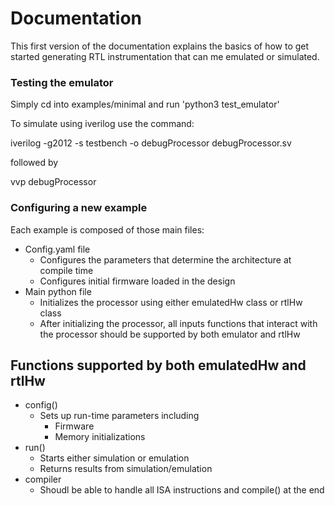 # Documentation

This first version of the documentation explains the basics of how to get started generating RTL instrumentation that can me emulated or simulated.

### Testing the emulator

Simply cd into examples/minimal and run 'python3 test_emulator'

To simulate using iverilog use the command:

iverilog -g2012 -s testbench -o debugProcessor debugProcessor.sv

followed by 

vvp debugProcessor

### Configuring a new example

Each example is composed of those main files:

- Config.yaml file
  - Configures the parameters that determine the architecture at compile time
  - Configures initial firmware loaded in the design
- Main python file
  - Initializes the processor using either emulatedHw class or rtlHw class
  - After initializing the processor, all inputs functions that interact with the processor should be supported by both emulator and rtlHw

## Functions supported by both emulatedHw and rtlHw

- config()
  - Sets up run-time parameters including
    - Firmware
    - Memory initializations
- run()
  - Starts either simulation or emulation
  - Returns results from simulation/emulation
- compiler
  - Shoudl be able to handle all ISA instructions and compile() at the end

